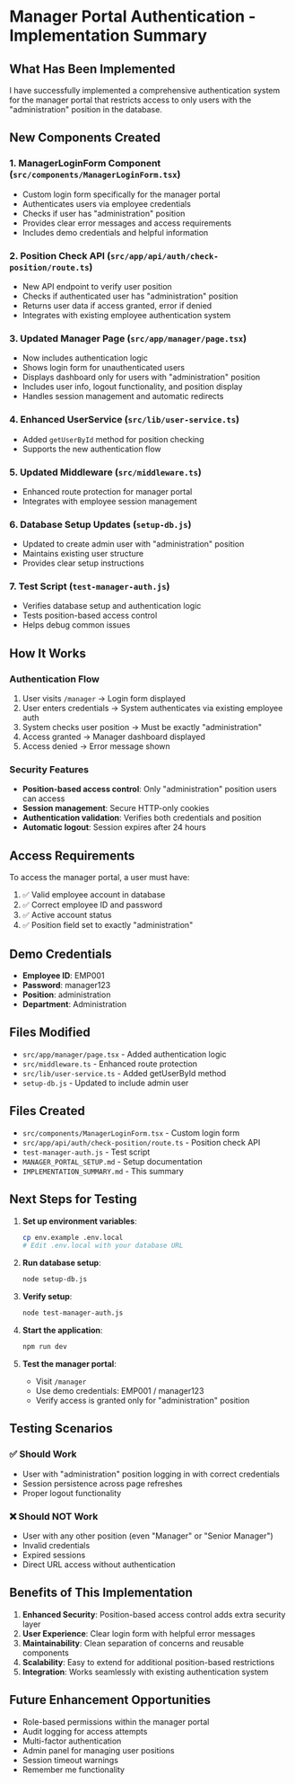 # Manager Portal Authentication - Implementation Summary

## What Has Been Implemented

I have successfully implemented a comprehensive authentication system for the manager portal that restricts access to only users with the "administration" position in the database.

## New Components Created

### 1. ManagerLoginForm Component (`src/components/ManagerLoginForm.tsx`)
- Custom login form specifically for the manager portal
- Authenticates users via employee credentials
- Checks if user has "administration" position
- Provides clear error messages and access requirements
- Includes demo credentials and helpful information

### 2. Position Check API (`src/app/api/auth/check-position/route.ts`)
- New API endpoint to verify user position
- Checks if authenticated user has "administration" position
- Returns user data if access granted, error if denied
- Integrates with existing employee authentication system

### 3. Updated Manager Page (`src/app/manager/page.tsx`)
- Now includes authentication logic
- Shows login form for unauthenticated users
- Displays dashboard only for users with "administration" position
- Includes user info, logout functionality, and position display
- Handles session management and automatic redirects

### 4. Enhanced UserService (`src/lib/user-service.ts`)
- Added `getUserById` method for position checking
- Supports the new authentication flow

### 5. Updated Middleware (`src/middleware.ts`)
- Enhanced route protection for manager portal
- Integrates with employee session management

### 6. Database Setup Updates (`setup-db.js`)
- Updated to create admin user with "administration" position
- Maintains existing user structure
- Provides clear setup instructions

### 7. Test Script (`test-manager-auth.js`)
- Verifies database setup and authentication logic
- Tests position-based access control
- Helps debug common issues

## How It Works

### Authentication Flow
1. User visits `/manager` → Login form displayed
2. User enters credentials → System authenticates via existing employee auth
3. System checks user position → Must be exactly "administration"
4. Access granted → Manager dashboard displayed
5. Access denied → Error message shown

### Security Features
- **Position-based access control**: Only "administration" position users can access
- **Session management**: Secure HTTP-only cookies
- **Authentication validation**: Verifies both credentials and position
- **Automatic logout**: Session expires after 24 hours

## Access Requirements

To access the manager portal, a user must have:
1. ✅ Valid employee account in database
2. ✅ Correct employee ID and password  
3. ✅ Active account status
4. ✅ Position field set to exactly "administration"

## Demo Credentials

- **Employee ID**: EMP001
- **Password**: manager123
- **Position**: administration
- **Department**: Administration

## Files Modified

- `src/app/manager/page.tsx` - Added authentication logic
- `src/middleware.ts` - Enhanced route protection
- `src/lib/user-service.ts` - Added getUserById method
- `setup-db.js` - Updated to include admin user

## Files Created

- `src/components/ManagerLoginForm.tsx` - Custom login form
- `src/app/api/auth/check-position/route.ts` - Position check API
- `test-manager-auth.js` - Test script
- `MANAGER_PORTAL_SETUP.md` - Setup documentation
- `IMPLEMENTATION_SUMMARY.md` - This summary

## Next Steps for Testing

1. **Set up environment variables**:
   ```bash
   cp env.example .env.local
   # Edit .env.local with your database URL
   ```

2. **Run database setup**:
   ```bash
   node setup-db.js
   ```

3. **Verify setup**:
   ```bash
   node test-manager-auth.js
   ```

4. **Start the application**:
   ```bash
   npm run dev
   ```

5. **Test the manager portal**:
   - Visit `/manager`
   - Use demo credentials: EMP001 / manager123
   - Verify access is granted only for "administration" position

## Testing Scenarios

### ✅ Should Work
- User with "administration" position logging in with correct credentials
- Session persistence across page refreshes
- Proper logout functionality

### ❌ Should NOT Work
- User with any other position (even "Manager" or "Senior Manager")
- Invalid credentials
- Expired sessions
- Direct URL access without authentication

## Benefits of This Implementation

1. **Enhanced Security**: Position-based access control adds extra security layer
2. **User Experience**: Clear login form with helpful error messages
3. **Maintainability**: Clean separation of concerns and reusable components
4. **Scalability**: Easy to extend for additional position-based restrictions
5. **Integration**: Works seamlessly with existing authentication system

## Future Enhancement Opportunities

- Role-based permissions within the manager portal
- Audit logging for access attempts
- Multi-factor authentication
- Admin panel for managing user positions
- Session timeout warnings
- Remember me functionality

